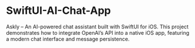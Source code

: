 # SwiftUI-AI-Chat-App
Askly – An AI-powered chat assistant built with SwiftUI for iOS. This project demonstrates how to integrate OpenAI’s API into a native iOS app, featuring a modern chat interface and message persistence.
